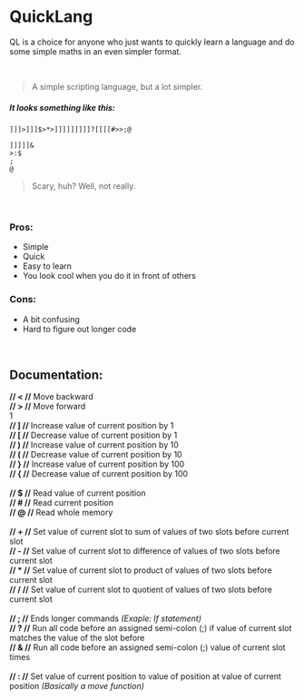 # QuickLang

QL is a choice for anyone who just wants to quickly learn a language and do some simple maths in an even simpler format.

<br />

> A simple scripting language, but a lot simpler.


##### It looks something like this:
```
]]]>]]]$>*>]]]]]]]]]?[[[[#>>;@

]]]]]&
>:$
;
@
```
> Scary, huh? Well, not really.

<br />

### Pros:
- Simple
- Quick
- Easy to learn
- You look cool when you do it in front of others

### Cons:
- A bit confusing
- Hard to figure out longer code

<br />

## Documentation:

**// < //**   Move backward<br />
**// > //**   Move forward<br />1
<br />
**// ] //**   Increase value of current position by 1<br />
**// [ //**   Decrease value of current position by 1<br />
**// ) //**   Increase value of current position by 10<br />
**// ( //**   Decrease value of current position by 10<br />
**// } //**   Increase value of current position by 100<br />
**// { //**   Decrease value of current position by 100<br />
<br />
**// $ //**   Read value of current position<br />
**// # //**   Read current position<br />
**// @ //**   Read whole memory<br />
<br />
**// + //**   Set value of current slot to sum of values of two slots before current slot<br />
**// - //**   Set value of current slot to difference of values of two slots before current slot<br />
**// \* //**   Set value of current slot to product of values of two slots before current slot<br />
**// / //**   Set value of current slot to quotient of values of two slots before current slot<br />
<br />
**// ; //**   Ends longer commands *(Exaple: If statement)*<br />
**// ? //**   Run all code before an assigned semi-colon (;) if value of current slot matches the value of the slot before<br />
**// & //**   Run all code before an assigned semi-colon (;) value of current slot times<br />
<br />
**// : //**   Set value of current position to value of position at value of current position *(Basically a move function)*<br />
